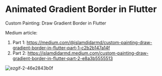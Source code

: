 # Animated Gradient Border in Flutter

Custom Painting: Draw Gradient Border in Flutter

Medium article: 
1. Part 1: https://medium.com/@islamdidarmd/custom-painting-draw-gradient-border-in-flutter-part-1-c2b2b147a14f
2. Part 2: https://islamdidarmd.medium.com/custom-painting-draw-gradient-border-in-flutter-part-2-e8a3b5555513

![ezgif-2-46e2843b0f](https://user-images.githubusercontent.com/27812028/216831543-e2973c69-093d-4460-acad-7d44b3ca5fb0.gif)
